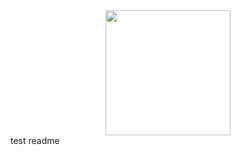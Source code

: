 <div align="center">
<img width="200" src="https://media.discordapp.net/attachments/1190443905255223347/1267232870838173706/image.png?ex=66a80a14&is=66a6b894&hm=0374be7613aed3ec06019d4f4d25e3523b8785a04e266edd79825116d1105aa5&=&format=webp&quality=lossless">
</div>
test readme
